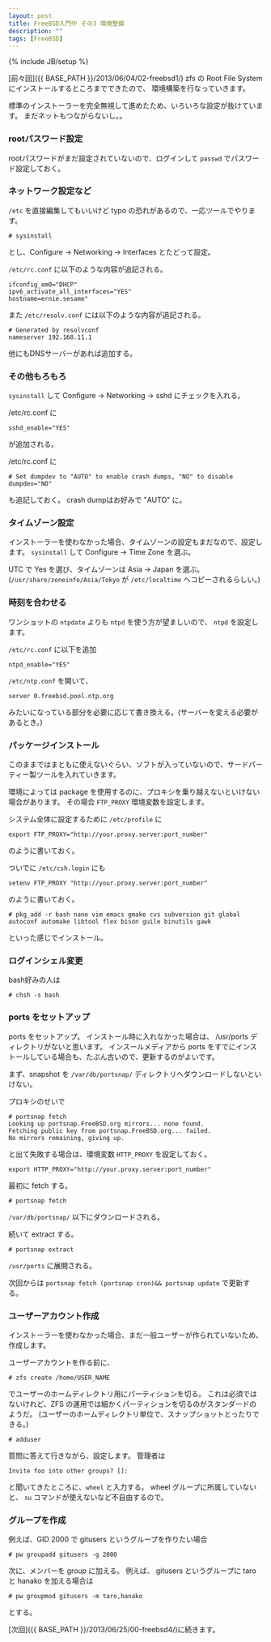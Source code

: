 ```yaml
---
layout: post
title: FreeBSD入門中 その3 環境整備
description: ""
tags: [FreeBSD]
---
```

{% include JB/setup %}

[前々回]({{ BASE_PATH }}/2013/06/04/02-freebsd1/) zfs の Root File System にインストールするところまでできたので、
環境構築を行なっていきます。

標準のインストーラーを完全無視して進めたため、いろいろな設定が抜けています。
まだネットもつながらないし。。

### rootパスワード設定 ###

rootパスワードがまだ設定されていないので、ログインして `passwd` でパスワード設定しておく。

### ネットワーク設定など ###

`/etc` を直接編集してもいいけど typo の恐れがあるので、一応ツールでやります。

    # sysinstall

とし、Configure -> Networking -> Interfaces とたどって設定。

`/etc/rc.conf` に以下のような内容が追記される。

    ifconfig_em0="DHCP"
    ipv6_activate_all_interfaces="YES"
    hostname=ernie.sesame"

また `/etc/resolv.conf` には以下のような内容が追記される。

    # Generated by resolvconf
    nameserver 192.168.11.1

他にもDNSサーバーがあれば追加する。

### その他もろもろ ###

`sysinstall` して Configure -> Networking -> sshd にチェックを入れる。

/etc/rc.conf に

    sshd_enable="YES"

が追加される。

/etc/rc.conf に

    # Set dumpdev to "AUTO" to enable crash dumps, "NO" to disable
    dumpdev="NO"

も追記しておく。
crash dumpはお好みで "AUTO" に。

### タイムゾーン設定 ###

インストーラーを使わなかった場合、タイムゾーンの設定もまだなので、設定します。
`sysinstall` して Configure -> Time Zone を選ぶ。

UTC で Yes を選び、タイムゾーンは Asia -> Japan を選ぶ。
(`/usr/share/zoneinfo/Asia/Tokyo` が `/etc/localtime` へコピーされるらしい。)


### 時刻を合わせる ###

ワンショットの `ntpdate` よりも `ntpd` を使う方が望ましいので、 `ntpd` を設定します。

`/etc/rc.conf` に以下を追加

    ntpd_enable="YES"

`/etc/ntp.conf` を開いて、

    server 0.freebsd.pool.ntp.org

みたいになっている部分を必要に応じて書き換える。(サーバーを変える必要があるとき。)

### パッケージインストール ###

このままではまともに使えないぐらい、ソフトが入っていないので、サードパーティー製ツールを入れていきます。

環境によっては package を使用するのに、プロキシを乗り越えないといけない場合があります。
その場合 `FTP_PROXY` 環境変数を設定します。

システム全体に設定するために `/etc/profile` に

    export FTP_PROXY="http://your.proxy.server:port_number"

のように書いておく。

ついでに `/etc/csh.login` にも

    setenv FTP_PROXY "http://your.proxy.server:port_number"

のように書いておく。

    # pkg_add -r bash nano vim emacs gmake cvs subversion git global autoconf automake libtool flex bison guile binutils gawk

といった感じでインストール。

### ログインシェル変更 ###

bash好みの人は

    # chsh -s bash

### ports をセットアップ ###

ports をセットアップ。
インストール時に入れなかった場合は、 /usr/ports ディレクトリがないと思います。
インスールメディアから ports をすでにインストールしている場合も、たぶん古いので、更新するのがよいです。

まず、snapshot を `/var/db/portsnap/` ディレクトリへダウンロードしないといけない。

プロキシのせいで

    # portsnap fetch
    Looking up portsnap.FreeBSD.org mirrors... none found.
    Fetching public key from portsnap.FreeBSD.org... failed.
    No mirrors remaining, giving up.

と出て失敗する場合は、環境変数 `HTTP_PROXY` を設定しておく。

    export HTTP_PROXY="http://your.proxy.server:port_number"

最初に fetch する。

    # portsnap fetch

`/var/db/portsnap/` 以下にダウンロードされる。

続いて extract する。

    # portsnap extract

`/usr/ports` に展開される。

次回からは `portsnap fetch (portsnap cron)&& portsnap update` で更新する。

### ユーザーアカウント作成 ###

インストーラーを使わなかった場合、まだ一般ユーザーが作られていないため、作成します。

ユーザーアカウントを作る前に、

    # zfs create /home/USER_NAME

でユーザーのホームディレクトリ用にパーティションを切る。
これは必須ではないけれど、ZFS の運用では細かくパーティションを切るのがスタンダードのようだ。
(ユーザーのホームディレクトリ単位で、スナップショットとったりできる。)

    # adduser

質問に答えて行きながら、設定します。
管理者は

    Invite foo into other groups? []:

と聞いてきたところに、`wheel` と入力する。
wheel グループに所属していないと、 `su` コマンドが使えないなど不自由するので。

### グループを作成 ###

例えば、GID 2000 で gitusers というグループを作りたい場合

    # pw groupadd gitusers -g 2000

次に、メンバーを group に加える。
例えば、 gitusers というグループに taro と hanako を加える場合は

    # pw groupmod gitusers -m taro,hanako

とする。

[次回]({{ BASE_PATH }}/2013/06/25/00-freebsd4/)に続きます。
